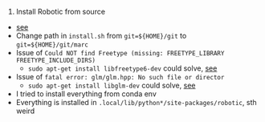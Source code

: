 1. Install Robotic from source
  * [see](https://github.com/MarcToussaint/robotic/tree/master)
  * Change path in `install.sh` from `git=${HOME}/git` to `git=${HOME}/git/marc`
  * Issue of `Could NOT find Freetype (missing: FREETYPE_LIBRARY FREETYPE_INCLUDE_DIRS)`
      * `sudo apt-get install libfreetype6-dev` could solve, [see](https://github.com/tpaviot/oce/issues/720)
  * Issue of `fatal error: glm/glm.hpp: No such file or director`
      * `sudo apt-get install libglm-dev` could solve, [see](https://stackoverflow.com/questions/28977455/why-cant-c-find-glm-headers)
  * I tried to install everything from conda env 
  * Everything is installed in `.local/lib/python*/site-packages/robotic`, sth weird 
